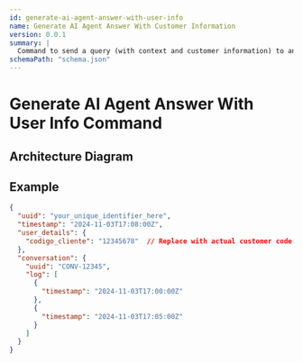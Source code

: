 ```yaml
---
id: generate-ai-agent-answer-with-user-info
name: Generate AI Agent Answer With Customer Information
version: 0.0.1
summary: |
  Command to send a query (with context and customer information) to an AI agent.
schemaPath: "schema.json"
---
```

# Generate AI Agent Answer With User Info Command

## Architecture Diagram

<NodeGraph />

<SchemaViewer file="schema.json" />

## Example

```json title="Message Example"
{
  "uuid": "your_unique_identifier_here",
  "timestamp": "2024-11-03T17:08:00Z",
  "user_details": {
    "codigo_cliente": "12345678"  // Replace with actual customer code
  },
  "conversation": {
    "uuid": "CONV-12345",
    "log": [
      {
        "timestamp": "2024-11-03T17:00:00Z"
      },
      {
        "timestamp": "2024-11-03T17:05:00Z"
      }
    ]
  }
}
```
